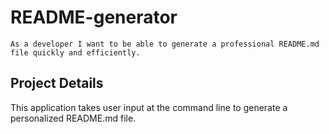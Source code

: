 # README-generator

`As a developer I want to be able to generate a professional
README.md file quickly and efficiently.`

## Project Details
This application takes user input at the command line to generate a 
personalized README.md file.

